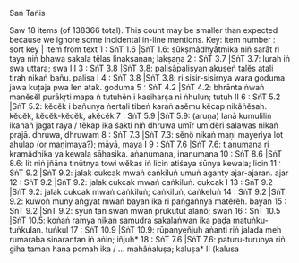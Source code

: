 Saṅ Taṅis

Saw 18 items (of 138366 total). This count may be smaller than expected because we ignore some incidental in-line mentions.
Key: item number : sort key | item from text
1 : SṅT 1.6 |SṅT 1.6: sūkṣmâdhyātmika niṅ sarāt ri taya niṅ bhawa sakala tĕlas linakṣaṇan;  lakṣaṇa
2 : SṅT 3.7 |SṅT 3.7: lurah iṅ swa uttara;  swa III
3 : SṅT 3.8 |SṅT 3.8: palisâpalisyan akuseṅ talĕs atali tirah nikaṅ bañu.  palisa I
4 : SṅT 3.8 |SṅT 3.8: ri sisir-sisirnya wara goduma jawa kuṭaja pwa len atak.  goduma
5 : SṅT 4.2 |SṅT 4.2: bhrānta ṅwaṅ manĕsĕl purākṛti mapa ṅ tutuhĕn i kasiharṣa ni ṅhulun;  tutuh II
6 : SṅT 5.2 |SṅT 5.2: kĕcĕk i bañunya ṅertali tibeṅ karaṅ asĕmu kĕcap nikâṅĕsah.  kĕcĕk, kĕcĕk-kĕcĕk, akĕcĕk
7 : SṅT 5.9 |SṅT 5.9: (aruṇa) lanā kumuliliṅ ikanaṅ jagat raya / tĕkap ika śakti niṅ dhruwa umīr umidĕri salawas nikaṅ prajā.  dhruwa, dhruwam
8 : SṅT 7.3 |SṅT 7.3: sĕnö nikaṅ maṇi mayeriya lot ahulap (or maṇimaya?);  māyā, maya I
9 : SṅT 7.6 |SṅT 7.6: t anumana ri kramâdhika ya kewala sāhasika.  aṅanumana, inanumana
10 : SṅT 8.6 |SṅT 8.6: lit niṅ jñāna tinūtnya towi wĕkas iṅ licin atiśaya śūnya kewala;  licin
11 : SṅT 9.2 |SṅT 9.2: jalak cukcak mwaṅ caṅkiluṅ umuṅ aganty ajar-ajaran. ajar
12 : SṅT 9.2 |SṅT 9.2: jalak cukcak mwaṅ caṅkiluṅ.  cukcak I
13 : SṅT 9.2 |SṅT 9.2: jalak cukcak mwaṅ caṅkiluṅ;  caṅkiluṅ, caṅkeluṅ
14 : SṅT 9.2 |SṅT 9.2: kuwoṅ muny aṅgyat mwaṅ bayan ika ri paṅgaṅnya matĕrĕh.  bayan
15 : SṅT 9.2 |SṅT 9.2: syuṅ tan swaṅ mwaṅ prukutut alaṅö;  swaṅ
16 : SṅT 10.5 |SṅT 10.5: koṅaṅ ramya nikaṅ samudra sakalaṅwan ika paḍa matuṅku-tuṅkulan.  tuṅkul
17 : SṅT 10.9 |SṅT 10.9: rūpanyeñjuh aṅanti riṅ jalada meh rumaraba sinarantan iṅ aṅin;  iñjuh*
18 : SṅT 7.6 |SṅT 7.6: paturu-turunya riṅ giha taman hana pomah ika / ... mahâṅaluṣa;  kaluṣa* II (kalusa
